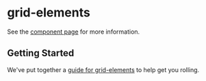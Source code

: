 grid-elements
================

See the [component page](http://robdodson.github.io/grid-elements) for more information.

## Getting Started

We've put together a [guide for grid-elements](http://www.polymer-project.org/docs/start/reusableelements.html) to help get you rolling.
